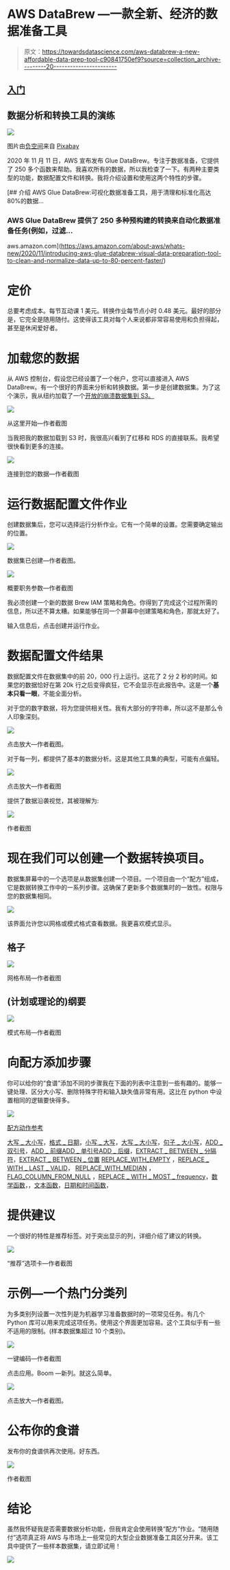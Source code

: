 # AWS DataBrew —一款全新、经济的数据准备工具

> 原文：<https://towardsdatascience.com/aws-databrew-a-new-affordable-data-prep-tool-c90841750ef9?source=collection_archive---------20----------------------->

## [入门](https://towardsdatascience.com/tagged/getting-started)

## 数据分析和转换工具的演练

![](img/42fea0a855e9540e45c572b5b62ca907.png)

图片由[负空间](https://pixabay.com/users/negative-space-2379030/?utm_source=link-attribution&utm_medium=referral&utm_campaign=image&utm_content=1324126)来自 [Pixabay](https://pixabay.com/?utm_source=link-attribution&utm_medium=referral&utm_campaign=image&utm_content=1324126)

2020 年 11 月 11 日，AWS 宣布发布 Glue DataBrew。专注于数据准备，它提供了 250 多个函数来帮助。我喜欢所有的数据，所以我检查了一下。有两种主要类型的功能，数据配置文件和转换。我将介绍设置和使用这两个特性的步骤。

[](https://aws.amazon.com/about-aws/whats-new/2020/11/introducing-aws-glue-databrew-visual-data-preparation-tool-to-clean-and-normalize-data-up-to-80-percent-faster/) [## 介绍 AWS Glue DataBrew:可视化数据准备工具，用于清理和标准化高达 80%的数据…

### AWS Glue DataBrew 提供了 250 多种预构建的转换来自动化数据准备任务(例如，过滤…

aws.amazon.com](https://aws.amazon.com/about-aws/whats-new/2020/11/introducing-aws-glue-databrew-visual-data-preparation-tool-to-clean-and-normalize-data-up-to-80-percent-faster/) 

# 定价

总要考虑成本。每节互动课 1 美元。转换作业每节点小时 0.48 美元。最好的部分是，它完全是随用随付。这使得该工具对每个人来说都非常容易使用和负担得起，甚至是休闲爱好者。

# 加载您的数据

从 AWS 控制台，假设您已经设置了一个帐户，您可以直接进入 AWS DataBrew。有一个很好的界面来分析和转换数据。第一步是创建数据集。为了这个演示，我从纽约加载了一个[开放的崩溃数据集到 S3。](https://data.world/data-ny-gov/e8ky-4vqe)

![](img/a0f4198388de510d680e85b239e4da2f.png)

从这里开始—作者截图

当我把我的数据加载到 S3 时，我很高兴看到了红移和 RDS 的直接联系。我希望很快看到更多的连接。

![](img/fd8e5f1c23584c5838ad67c7269f4647.png)

连接到您的数据—作者截图

# 运行数据配置文件作业

创建数据集后，您可以选择运行分析作业。它有一个简单的设置。您需要确定输出的位置。

![](img/523fdce39efc6b1bf671d93f1eb35953.png)

数据集已创建—作者截图。

![](img/a6c72ad6c670cd87f2793b6654c592c1.png)

概要职务参数—作者截图

我必须创建一个新的数据 Brew IAM 策略和角色。你得到了完成这个过程所需的信息，所以还不算太糟。如果能够在同一个屏幕中创建策略和角色，那就太好了。

输入信息后，点击创建并运行作业。

# 数据配置文件结果

数据配置文件在数据集中的前 20，000 行上运行。这花了 2 分 2 秒的时间。如果您的数据恰好在第 20k 行之后变得疯狂，它不会显示在此报告中。这是一个**基本只看一眼**，不能全面分析。

对于您的数字数据，将为您提供相关性。我有大部分的字符串，所以这不是那么令人印象深刻。

![](img/2a3bacf182ff3aa58cecae5578148524.png)

点击放大—作者截图。

对于每一列，都提供了基本的数据分析。这是其他工具集的典型，可能有点偏轻。

![](img/09744389809a4acb94b7fe650f7cf966.png)

点击放大—作者截图

提供了数据沿袭视觉，其被理解为:

![](img/96dde226683e2dc9b587a880865fadb5.png)

作者截图

# 现在我们可以创建一个数据转换项目。

数据集屏幕中的一个选项是从数据集创建一个项目。一个项目由一个“配方”组成，它是数据转换工作中的一系列步骤。这确保了更新多个数据集时的一致性。权限与您的数据集相同。

![](img/19fc1f6e2c826d75494e38fffefd36dc.png)

该界面允许您以网格或模式格式查看数据。我更喜欢模式显示。

## 格子

![](img/b45d28a25c5030cd0abf0363713a61a0.png)

网格布局—作者截图

## (计划或理论的)纲要

![](img/746b2eddcfc432ccb8d6ad8abc1f0f3d.png)

模式布局—作者截图

# 向配方添加步骤

你可以给你的“食谱”添加不同的步骤我在下面的列表中注意到一些有趣的。能够一键处理、区分大小写、删除特殊字符和输入缺失值非常有用。这比在 python 中设置相同的逻辑要快得多。

![](img/6bdedb74470ad40556fd334c2c4c1df0.png)

[配方动作参考](https://docs.aws.amazon.com/databrew/latest/dg/recipe-actions-reference.html)

[大写 _ 大小写](https://docs.aws.amazon.com/databrew/latest/dg/recipe-actions.CAPITAL_CASE.html)，[格式 _ 日期](https://docs.aws.amazon.com/databrew/latest/dg/recipe-actions.FORMAT_DATE.html)，[小写 _ 大写](https://docs.aws.amazon.com/databrew/latest/dg/recipe-actions.LOWER_CASE.html)，[大写 _ 大小写](https://docs.aws.amazon.com/databrew/latest/dg/recipe-actions.UPPER_CASE.html)，[句子 _ 大小写](https://docs.aws.amazon.com/databrew/latest/dg/recipe-actions.SENTENCE_CASE.html)，[ADD _ 双引号](https://docs.aws.amazon.com/databrew/latest/dg/recipe-actions.ADD_DOUBLE_QUOTES.html)，[ADD _ 前缀](https://docs.aws.amazon.com/databrew/latest/dg/recipe-actions.ADD_PREFIX.html)[ADD _ 单引号](https://docs.aws.amazon.com/databrew/latest/dg/recipe-actions.ADD_SINGLE_QUOTES.html)[ADD _ 后缀](https://docs.aws.amazon.com/databrew/latest/dg/recipe-actions.ADD_SUFFIX.html)，[EXTRACT _ BETWEEN _ 分隔符](https://docs.aws.amazon.com/databrew/latest/dg/recipe-actions.EXTRACT_BETWEEN_DELIMITERS.html)，[EXTRACT _ BETWEEN _ 位置](https://docs.aws.amazon.com/databrew/latest/dg/recipe-actions.EXTRACT_BETWEEN_POSITIONS.html) [REPLACE_WITH_EMPTY](https://docs.aws.amazon.com/databrew/latest/dg/recipe-actions.REPLACE_WITH_EMPTY.html) ，[REPLACE _ WITH _ LAST _ VALID](https://docs.aws.amazon.com/databrew/latest/dg/recipe-actions.REPLACE_WITH_LAST_VALID.html)， [REPLACE_WITH_MEDIAN](https://docs.aws.amazon.com/databrew/latest/dg/recipe-actions.REPLACE_WITH_MEDIAN.html) ， [FLAG_COLUMN_FROM_NULL](https://docs.aws.amazon.com/databrew/latest/dg/recipe-actions.FLAG_COLUMN_FROM_NULL.html) ，[REPLACE _ WITH _ MOST _ frequency](https://docs.aws.amazon.com/databrew/latest/dg/recipe-actions.REPLACE_WITH_MOST_FREQUENT.html)，[数学函数](https://docs.aws.amazon.com/databrew/latest/dg/recipe-actions.functions.aggregate.html)，，[文本函数](https://docs.aws.amazon.com/databrew/latest/dg/recipe-actions.functions.text.html)，[日期和时间函数](https://docs.aws.amazon.com/databrew/latest/dg/recipe-actions.functions.date.html)，

# 提供建议

一个很好的特性是推荐标签。对于突出显示的列，详细介绍了建议的转换。

![](img/2b16fa0afa54e56f4d168b8a4e5be773.png)

“推荐”选项卡—作者截图

# 示例—一个热门分类列

为多类别列设置一次性列是为机器学习准备数据时的一项常见任务。有几个 Python 库可以用来完成这项任务。使用这个界面更加容易。这个工具似乎有一些不适用的限制。(样本数据集超过 10 个类别)。

![](img/4d46b70a530e1c735a52443f9e04e434.png)

一键编码—作者截图

点击应用。Boom —新列。就这么简单。

![](img/01f1cdc086b64e6e4ed7d83c15d822e8.png)

点击放大—作者截图。

# 公布你的食谱

发布你的食谱供再次使用。好东西。

![](img/1a4ebdb556bd89b60279a74ef95a5d00.png)

作者截图

# 结论

虽然我怀疑我是否需要数据分析功能，但我肯定会使用转换“配方”作业。“随用随付”选项真正将 AWS 与市场上一些常见的大型企业数据准备工具区分开来。该工具中提供了一些样本数据集，请立即试用！

![](img/b103913982aa757e53eda065fd5522dd.png)